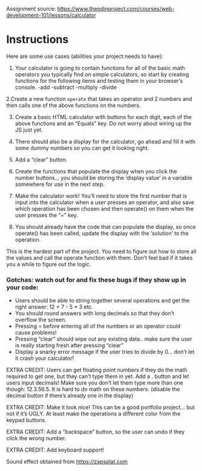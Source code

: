 Assignment source: https://www.theodinproject.com/courses/web-development-101/lessons/calculator

# Instructions
Here are some use cases (abilities your project needs to have):

1. Your calculator is going to contain functions for all of the basic math operators you typically find on simple calculators, so start by creating functions for the following items and testing them in your browser’s console.
-add
-subtract
-multiply
-divide

2.Create a new function `operate` that takes an operator and 2 numbers and then calls one of the above functions on the numbers.

3. Create a basic HTML calculator with buttons for each digit, each of the above functions and an “Equals” key.
Do not worry about wiring up the JS just yet.

4. There should also be a display for the calculator, go ahead and fill it with some dummy numbers so you can get it looking right.

5. Add a “clear” button.

6. Create the functions that populate the display when you click the number buttons… you should be storing the ‘display value’ in a variable somewhere for use in the next step.

7. Make the calculator work! You’ll need to store the first number that is input into the calculator when a user presses an operator, and also save which operation has been chosen and then operate() on them when the user presses the “=” key.

8. You should already have the code that can populate the display, so once operate() has been called, update the display with the ‘solution’ to the operation.

This is the hardest part of the project. You need to figure out how to store all the values and call the operate function with them. Don’t feel bad if it takes you a while to figure out the logic.

### Gotchas: watch out for and fix these bugs if they show up in your code:

- Users should be able to string together several operations and get the right answer: 12 + 7 - 5 * 3 etc.
- You should round answers with long decimals so that they don’t overflow the screen.
- Pressing = before entering all of the numbers or an operator could cause problems!
- Pressing “clear” should wipe out any existing data.. make sure the user is really starting fresh after pressing “clear”
- Display a snarky error message if the user tries to divide by 0… don’t let it crash your calculator!

EXTRA CREDIT: Users can get floating point numbers if they do the math required to get one, but they can’t type them in yet. Add a . button and let users input decimals! Make sure you don’t let them type more than one though: 12.3.56.5. It is hard to do math on these numbers. (disable the decimal button if there’s already one in the display)

EXTRA CREDIT: Make it look nice! This can be a good portfolio project… but not if it’s UGLY. At least make the operations a different color from the keypad buttons.

EXTRA CREDIT: Add a “backspace” button, so the user can undo if they click the wrong number.

EXTRA CREDIT: Add keyboard support!

Sound effect obtained from https://zapsplat.com